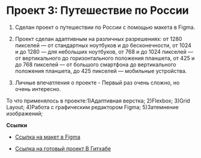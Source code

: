 # Проект 3: Путешествие по России

1) Сделан проект о путешествии по России c помощью макета в Figma.
2) Проект сделан адаптивным на различных разрешениях:
    от 1280 пикселей — от стандартных ноутбуков и до бесконечности,
    от 1024 и до 1280 — для небольших ноутбуков,
    от 768 и до 1024 пикселей — от вертикального до горизонтального положения планшета,
    от 425 и до 768 пикселей — от большого смартфона до вертикального положения планшета,
    до 425 пикселей — мобильные устройства.

3) Личные впечатления о проекте - Первый раз очень сложно, но очень интересно.

То что применялось в проекте:1)Адаптивная верстка; 2)Flexbox; 3)Grid Layout; 4)Работа с графическим редактором Figma;
5)Затемнение изображений;

**Ссылки**
* [Ссылка на макет в Figma](https://www.figma.com/file/OyRWEjU6wBwRe1hapzQoLx/Sprint-3%3A-Russia-%2F-desktop-%2B-mobile?node-id=28503%3A0)

* [Ссылка на готовый проект В Гитхабе](https://tangom.github.io/russian-travel/index.html )
